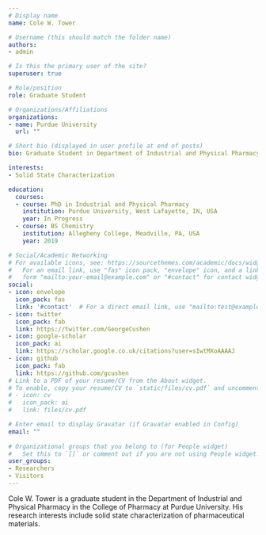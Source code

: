 ```yaml
---
# Display name
name: Cole W. Tower

# Username (this should match the folder name)
authors:
- admin

# Is this the primary user of the site?
superuser: true

# Role/position
role: Graduate Student

# Organizations/Affiliations
organizations:
- name: Purdue University
  url: ""

# Short bio (displayed in user profile at end of posts)
bio: Graduate Student in Department of Industrial and Physical Pharmacy, College of Pharmacy, Purdue University, West Lafayette, IN, USA

interests:
- Solid State Characterization

education:
  courses:
  - course: PhD in Industrial and Physical Pharmacy
    institution: Purdue University, West Lafayette, IN, USA
    year: In Progress
  - course: BS Chemistry
    institution: Allegheny College, Meadville, PA, USA
    year: 2019

# Social/Academic Networking
# For available icons, see: https://sourcethemes.com/academic/docs/widgets/#icons
#   For an email link, use "fas" icon pack, "envelope" icon, and a link in the
#   form "mailto:your-email@example.com" or "#contact" for contact widget.
social:
- icon: envelope
  icon_pack: fas
  link: '#contact'  # For a direct email link, use "mailto:test@example.org".
- icon: twitter
  icon_pack: fab
  link: https://twitter.com/GeorgeCushen
- icon: google-scholar
  icon_pack: ai
  link: https://scholar.google.co.uk/citations?user=sIwtMXoAAAAJ
- icon: github
  icon_pack: fab
  link: https://github.com/gcushen
# Link to a PDF of your resume/CV from the About widget.
# To enable, copy your resume/CV to `static/files/cv.pdf` and uncomment the lines below.  
# - icon: cv
#   icon_pack: ai
#   link: files/cv.pdf

# Enter email to display Gravatar (if Gravatar enabled in Config)
email: ""
  
# Organizational groups that you belong to (for People widget)
#   Set this to `[]` or comment out if you are not using People widget.  
user_groups:
- Researchers
- Visitors
---
```


Cole W. Tower is a graduate student in the Department of Industrial and Physical Pharmacy in the College of Pharmacy at Purdue University. His research interests include solid state characterization of pharmaceutical materials. 
